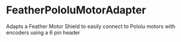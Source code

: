 # FeatherPololuMotorAdapter
Adapts a Feather Motor Shield to easily connect to Pololu motors with encoders using a 6 pin header
